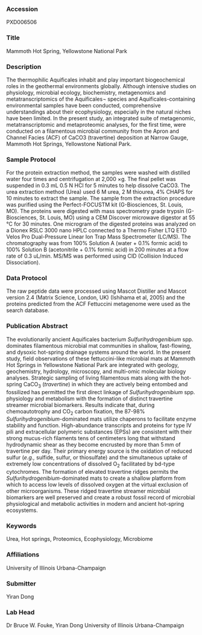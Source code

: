 ### Accession
PXD006506

### Title
Mammoth Hot Spring, Yellowstone National Park

### Description
The thermophilic Aquificales inhabit and play important biogeochemical roles in the geothermal environments globally. Although intensive studies on physiology, microbial ecology, biochemistry, metagenomics and metatranscriptomics of the Aquificales¬ species and Aquificales-containing environmental samples have been conducted, comprehensive understandings about their ecophysiology, especially in the natural niches have been limited. In the present study, an integrated suite of metagenomic, metatranscriptomic and metaproteomic analyses, for the first time, were conducted on a filamentous microbial community from the Apron and Channel Facies (ACF) of CaCO3 (travertine) deposition at Narrow Gauge, Mammoth Hot Springs, Yellowstone National Park.

### Sample Protocol
For the protein extraction method, the samples were washed with distilled water four times and centrifugation at 2,000 ×g.  The final pellet was suspended in 0.3 mL 0.5 N HCl for 5 minutes to help dissolve CaCO3. The urea extraction method (Urea) used 6 M urea, 2 M thiourea, 4% CHAPS for 10 minutes to extract the sample. The sample from the extraction procedure was purified using the Perfect-FOCUSTM kit (G-Biosciences, St. Louis, MO). The proteins were digested with mass spectrometry grade trypsin (G-Biosciences, St. Louis, MO) using a CEM Discover microwave digestor at 55 °C for 30 minutes. One microgram of the digested proteins was analyzed on a Dionex RSLC 3000 nano HPLC connected to a Thermo Fisher LTQ ETD Velos Pro Dual-Pressure Linear Ion Trap Mass Spectrometer (LC/MS). The chromatography was from 100% Solution A (water + 0.1% formic acid) to 100% Solution B (acetonitrile + 0.1% formic acid) in 200 minutes at a flow rate of 0.3 uL/min. MS/MS was performed using CID (Collision Induced Dissociation).

### Data Protocol
The raw peptide data were processed using Mascot Distiller and Mascot version 2.4 (Matrix Science, London, UK) (Ishihama et al, 2005) and the proteins predicted from the ACF Fettuccini metagenome were used as the search database.

### Publication Abstract
The evolutionarily ancient Aquificales bacterium <i>Sulfurihydrogenibium</i> spp. dominates filamentous microbial mat communities in shallow, fast-flowing, and dysoxic hot-spring drainage systems around the world. In the present study, field observations of these fettuccini-like microbial mats at Mammoth Hot Springs in Yellowstone National Park are integrated with geology, geochemistry, hydrology, microscopy, and multi-omic molecular biology analyses. Strategic sampling of living filamentous mats along with the hot-spring CaCO<sub>3</sub> (<i>travertine</i>) in which they are actively being entombed and fossilized has permitted the first direct linkage of <i>Sulfurihydrogenibium</i> spp. physiology and metabolism with the formation of distinct travertine streamer microbial biomarkers. Results indicate that, during chemoautotrophy and CO<sub>2</sub> carbon fixation, the 87-98% <i>Sulfurihydrogenibium</i>-dominated mats utilize chaperons to facilitate enzyme stability and function. High-abundance transcripts and proteins for type IV pili and extracellular polymeric substances (EPSs) are consistent with their strong mucus-rich filaments tens of centimeters long that withstand hydrodynamic shear as they become encrusted by more than 5&#x2009;mm of travertine per day. Their primary energy source is the oxidation of reduced sulfur (<i>e.g.,</i> sulfide, sulfur, or thiosulfate) and the simultaneous uptake of extremely low concentrations of dissolved O<sub>2</sub> facilitated by bd-type cytochromes. The formation of elevated travertine ridges permits the <i>Sulfurihydrogenibium</i>-dominated mats to create a shallow platform from which to access low levels of dissolved oxygen at the virtual exclusion of other microorganisms. These ridged travertine streamer microbial biomarkers are well preserved and create a robust fossil record of microbial physiological and metabolic activities in modern and ancient hot-spring ecosystems.

### Keywords
Urea, Hot springs, Proteomics, Ecophysiology, Microbiome

### Affiliations
University of Illinois Urbana-Champaign

### Submitter
Yiran Dong

### Lab Head
Dr Bruce W. Fouke, Yiran Dong
University of Illinois Urbana-Champaign


